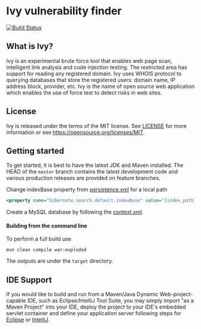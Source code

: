        
Ivy vulnerability finder
========================

[![Build Status](https://travis-ci.org/wladimirgrf/ivy.svg?branch=master)](https://travis-ci.org/wladimirgrf/ivy)

What is Ivy?
------------

Ivy is an experimental brute force tool that enables web page scan, intelligent link analysis and code injection testing. The restricted area has support for reading any registered domain. Ivy uses WHOIS protocol to querying databases that store the registered users: domain name, IP address block, provider, etc. Ivy is the name of open source web application which enables the use of force test to detect risks in web sites.

License
-------

Ivy is released under the terms of the MIT license. See [LICENSE](LICENSE) for more
information or see https://opensource.org/licenses/MIT.

Getting started
---------------

To get started, it is best to have the latest JDK and Maven installed. The HEAD of the `master` branch contains the latest development code and various production releases are provided on feature branches.

Change indexBase property from [persistence.xml](https://github.com/wladimirgrf/ivy/blob/master/src/main/resources/META-INF/persistence.xml) for a local path

```xml
<property name="hibernate.search.default.indexBase" value="{index_path}"/>
```

Create a MySQL database by following the [context.xml](https://github.com/wladimirgrf/ivy/blob/master/src/main/webapp/META-INF/context.xml).

#### Building from the command line

To perform a full build use
```
mvn clean compile war:exploded
```
The outputs are under the `target` directory.

IDE Support
-----------

If you would like to build and run from a Maven/Java Dynamic Web-project-capable IDE, such as Eclipse/IntelliJ Tool Suite, you may simply import "as a Maven Project" into your IDE, deploy the project to your IDE's embedded servlet container and define your application server following steps for [Eclipse](http://help.eclipse.org/kepler/index.jsp?topic=%2Forg.eclipse.jst.server.ui.doc.user%2Ftopics%2Ftomcat.html) or [IntelliJ](https://www.jetbrains.com/help/idea/defining-application-servers-in-intellij-idea.html).


